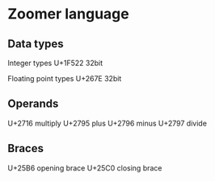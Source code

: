 # Zoomer language

## Data types

Integer types
U+1F522     32bit

Floating point types
U+267E      32bit

## Operands
U+2716  multiply
U+2795  plus
U+2796  minus
U+2797  divide

## Braces
U+25B6  opening brace
U+25C0  closing brace
